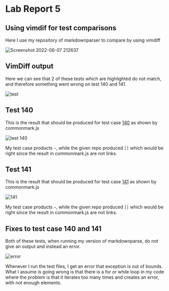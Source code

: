 # Lab Report 5

## Using vimdif for test comparisons
Here I use my repository of markdownparser to compare by using vimdiff

![Screenshot 2022-06-07 212637](https://user-images.githubusercontent.com/72767545/172531571-fa790cb6-3375-4254-b1ae-c29e55c103e3.jpg)

## VimDiff output
Here we can see that 2 of these tests which are highlighted do not match, and therefore something went wrong on test 140 and 141.

![test](https://user-images.githubusercontent.com/72767545/172531781-22744fe3-98ec-498b-95b6-4c37ddf25d3a.jpg)

## Test 140

This is the result that should be produced for test case [140](https://github.com/nidhidhamnani/markdown-parser/blob/main/test-files/140.md) as shown by commonmark.js

![test 140](https://user-images.githubusercontent.com/72767545/172533257-5646b4a1-33b3-43d3-b7db-50f4d19c8b2c.jpg)

My test case products ```~```, while the given repo produced ```[]``` which would be right since the result in commonmark.js are not links.

## Test 141

This is the result that should be produced for test case [141](https://github.com/nidhidhamnani/markdown-parser/blob/main/test-files/141.md) as shown by commonmark.js

![141](https://user-images.githubusercontent.com/72767545/172533584-5bbf6e7a-1aef-4bd9-a3b7-c1ce460b4d15.jpg)

My test case products ```~```, while the given repo produced ```[]``` which would be right since the result in commonmark.js are not links.

## Fixes to test case 140 and 141

Both of these tests, when running my version of markdownparse, do not give an output and instead an error.

![error](https://user-images.githubusercontent.com/72767545/172534320-f5bba3c3-4c02-46dd-90e8-c46f3e69aedf.jpg)

Whenever I run the test files, I get an error that exception is out of bounds. What I assume is going wrong is that there is a for or while loop in my code where the problem is
that it iterates too many times and creates an error, with not enough elements.

